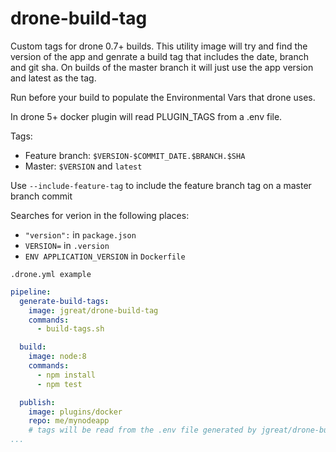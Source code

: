 # drone-build-tag

Custom tags for drone 0.7+ builds. This utility image will try and find the version of the app and genrate a build tag that includes the date, branch and git sha. On builds of the master branch it will just use the app version and latest as the tag.

Run before your build to populate the Environmental Vars that drone uses.

In drone 5+ docker plugin will read PLUGIN_TAGS from a .env file.

Tags:

* Feature branch: `$VERSION-$COMMIT_DATE.$BRANCH.$SHA`
* Master: `$VERSION` and `latest`

Use `--include-feature-tag` to include the feature branch tag on a master branch commit

Searches for verion in the following places:

* `"version":` in `package.json`
* `VERSION=` in `.version`
* `ENV APPLICATION_VERSION` in `Dockerfile`

`.drone.yml example`

``` yaml
pipeline:
  generate-build-tags:
    image: jgreat/drone-build-tag
    commands:
      - build-tags.sh

  build:
    image: node:8
    commands:
      - npm install
      - npm test

  publish:
    image: plugins/docker
    repo: me/mynodeapp
    # tags will be read from the .env file generated by jgreat/drone-build-tag
...
```
